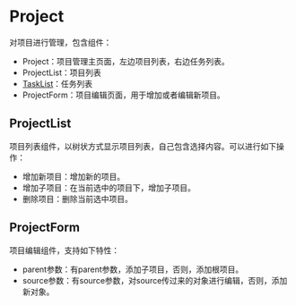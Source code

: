 # Project

对项目进行管理，包含组件：

- Project：项目管理主页面，左边项目列表，右边任务列表。
- ProjectList：项目列表
- [TaskList](./Task.md)：任务列表
- ProjectForm：项目编辑页面，用于增加或者编辑新项目。

## ProjectList

项目列表组件，以树状方式显示项目列表，自己包含选择内容。可以进行如下操作：

- 增加新项目：增加新的项目。
- 增加子项目：在当前选中的项目下，增加子项目。
- 删除项目：删除当前选中项目。

## ProjectForm

项目编辑组件，支持如下特性：

- parent参数：有parent参数，添加子项目，否则，添加根项目。
- source参数：有source参数，对source传过来的对象进行编辑，否则，添加新对象。
